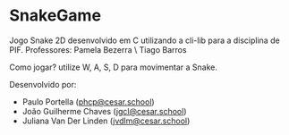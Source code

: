 # SnakeGame
Jogo Snake 2D desenvolvido em C utilizando a cli-lib para a disciplina de PIF.
Professores: Pamela Bezerra \\ Tiago Barros

Como jogar? 
utilize W, A, S, D para movimentar a Snake.

Desenvolvido por:
- Paulo Portella (phcp@cesar.school)
- João Guilherme Chaves (jgcl@cesar.school)
- Juliana Van Der Linden (jvdlm@cesar.school)
